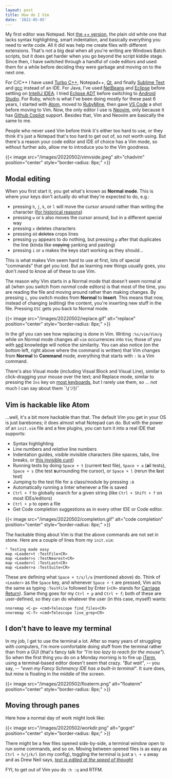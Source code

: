 ```yaml
---
layout: post
title: How do I Vim
date: '2022-05-05'
---
```


My first editor was Notepad. Not [the ++
version](https://notepad-plus-plus.org/), the plain old white one that lacks syntax
highlighting, smart indentation, and
basically everything you need to write code. All it did was help me
create files with different extensions. That's not a big deal when all you're
writing are Windows Batch scripts, but it does get harder when you go beyond the
script kiddie stage. Since then, I have switched through a handful of code
editors and used them for a while before deciding they were garbage and moving
on to the next one.

For C/C++ I have used [Turbo
C++](https://en.wikipedia.org/wiki/Turbo_C%2B%2B), Notepad++, [Qt](https://www.qt.io/), and finally 
[Sublime Text](https://www.sublimetext.com/) and [gcc](https://gcc.gnu.org/) instead of an IDE. For Java, I've used [NetBeans](https://netbeans.apache.org/) and [Eclipse](https://www.eclipse.org/ide/)
before settling on [IntelliJ IDEA](https://www.jetbrains.com/idea/). I tried [Eclipse ADT](https://www.eclipse.org/downloads/packages/release/neon/m6/eclipse-android-developers) before switching to
[Android Studio](https://developer.android.com/studio). For Ruby, which is what I've been doing mostly for these past 6 years, I
started with [Atom](https://atom.io/), moved to [RubyMine](https://www.jetbrains.com/ruby/), then gave [VS Code](https://code.visualstudio.com/) a shot before moving to
Vim. Now, the only editor I use is [Neovim](https://neovim.io/), only
because it has [Github Copilot](https://copilot.github.com/) support. Besides that, Vim and Neovim are basically the same to me.

People who never used Vim before think it's either too hard to use,
or they think it's just a Notepad that's too hard to get out of, so not worth
using. But there's a reason your code editor and IDE of choice has a Vim mode,
so without further ado, allow me to introduce you to the Vim goodness.

{{< image src="/images/20220502/vimvside.jpeg" alt="chadvim" position="center" style="border-radius: 8px;" >}}

## Modal editing

When you first start it, you get what's known as **Normal mode**. This is where
your keys don't actually do what they're expected to do, e.g.:
- pressing `h`, `j`, `k`, or `l` will move the cursor around rather than writing the character ([for historical reasons](https://catonmat.net/why-vim-uses-hjkl-as-arrow-keys))
- pressing `w` or `b` also moves the cursor around, but in a different special way
- pressing `x` deletes characters
- pressing `dd` ~~deletes~~ crops lines
- pressing `yy` appears to do nothing, but pressing `p` after that duplicates
  the line (kinda like ~~copying~~ yanking and pasting)
- pressing `i` or `a` makes the keys start working as they should...

This is what makes Vim seem hard to use at first, lots of special "commands"
that get you lost. But as learning new things usually goes, you don't _need_
to know all of these to use Vim. 

The reason why Vim starts in a Normal mode that doesn't seem normal at all (when
you switch from _normal_ code editors) is that most of the time, you are reading
the file and moving around rather than making changes. By pressing `i`, you
switch modes from **Normal** to **Insert**. This means that
now, instead of changing (editing) the content, you're inserting new stuff in
the file. Pressing `ESC` gets you back to Normal mode.

{{< image src="/images/20220502/replace.gif" alt="replace" position="center" style="border-radius: 8px;" >}}

In the gif you can see how replacing is done in Vim. Writing `:%s/vim/Vim/g` while on Normal mode changes
all `vim` occurrences into `Vim`; those of you with
[sed](https://www.gnu.org/software/sed/) knowledge will notice the similarity.
You can also notice (on the bottom left, right above where the command is
written) that Vim changes from **Normal** to **Command** mode, everything that
starts with `:` is a Vim command.

There's also Visual mode (including Visual Block and Visual Line), similar to
click-dragging your mouse over the text; and Replace mode, similar to pressing
the `Ins` key on [most keyboards](https://www.computerhope.com/jargon/i/insertke.htm), but I rarely use them, so ... not much I can say about them ¯\\_(ツ)_/¯

## Vim is hackable like Atom

...well, it's a bit more hackable than that. The default Vim you get in your OS
is just barebones; it does almost what Notepad can do. But with the power
of an `init.vim` file and a few plugins, you can turn it into a real IDE that
supports:

- Syntax highlighting
- Line numbers and _relative_ line numbers
- Indentation guides, visible invisible characters (like spaces, tabs, line
  breaks, or [this invisible cunt](https://www.youtube.com/shorts/x1kyIUZgzqo))
- Running tests by doing `Space + t` (current **t**est file), `Space + a` (**a**ll
  tests), `Space + s` (the test **s**urrounding the cursor), or `Space + l` (rerun
  the **l**ast
  test)
- Jumping to the test file for a class/module by pressing `:A`
- Automatically running a linter whenever a file is saved
- `Ctrl + f` to globally search for a given string (like `Ctrl + Shift + f` on
  most IDEs/editors)
- `Ctrl + p` to open a file
- Get Code completion suggestions as in every other IDE or Code editor.

{{< image src="/images/20220502/completion.gif" alt="code completion" position="center" style="border-radius: 8px;" >}}

The hackable thing about Vim is that the above commands are not set in stone.
Here are a couple of lines from my `init.vim`:

```vim
" Testing made easy
map <Leader>t :TestFile<CR>
map <Leader>s :TestNearest<CR>
map <Leader>l :TestLast<CR>
map <Leader>a :TestSuite<CR>
```

These are defining what `Space + t/s/l/a` (mentioned above) do. Think of
`<Leader>` as the `Space` key, and whenever `Space + t` are pressed, Vim acts
the same as typing `:TestFile` followed by Enter (`<CR>` stands for [Carriage Return](https://en.wikipedia.org/wiki/Carriage_return#Computers)). Same thing goes for my `Ctrl + p` and `Ctrl + f`; both of these are
user-defined, so they can do whatever the user (in this case, myself) wants:

```vim
nnoremap <C-p> <cmd>Telescope find_files<CR>
nnoremap <C-f> <cmd>Telescope live_grep<CR>
```


## I don't have to leave my terminal

In my job, I get to use the terminal a lot. After so many years of struggling with
computers, I'm more comfortable doing
stuff from the terminal rather than from a GUI (that's fancy talk for _"I'm too
lazy to reach for the mouse"_). So when the first thing you do on a Monday
morning is to fire up [iTerm](https://iterm2.com/index.html), using a
terminal-based editor doesn't seem that crazy. _"But wait"_, -- you say, -- _"even
my Fancy Schmancy IDE has a built-in terminal"_. It sure does, but mine is
floating in the middle of the screen.

{{< image src="/images/20220502/floaterm.png" alt="floaterm" position="center" style="border-radius: 8px;" >}}


## Moving through panes

Here how a normal day of work might look like:

{{< image src="/images/20220502/workdir.png" alt="gogot" position="center" style="border-radius: 8px;" >}}

There might be a few files opened side-by-side, a terminal window open to run some
commands, and so on. Moving between opened files is as easy as `Ctrl + h/j/k/l`
(on my config), toggling the terminal is just a `\ + e` away and as Drew Neil
says, [_text is edited at the speed of thought_](https://www.amazon.com/Practical-Vim-Edit-Speed-Thought/dp/1680501275)

FYI, to get out of Vim you do `:h :q` and RTFM.
